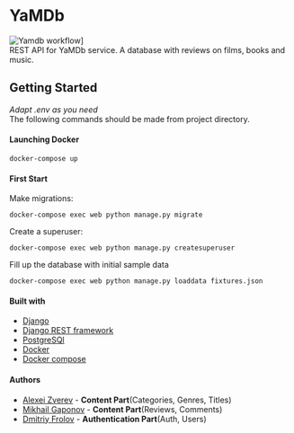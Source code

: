 # YaMDb
![Yamdb workflow ](https://github.com/aleksizverev/yamdb_final/workflows/yamdb/badge.svg)]  
REST API for YaMDb service.
A database with reviews on films, books and music.

## Getting Started
*Adapt .env as you need*  
The following commands should be made from
project directory.

#### Launching Docker
 ```
 docker-compose up
 ```
#### First Start
Make migrations:
```
docker-compose exec web python manage.py migrate
```
Create a superuser:
```
docker-compose exec web python manage.py createsuperuser
```
Fill up the database with initial sample data
```
docker-compose exec web python manage.py loaddata fixtures.json
```
#### Built with
* [Django](https://www.djangoproject.com/) 
* [Django REST framework](https://www.django-rest-framework.org/)
* [PostgreSQl](https://www.postgresql.org/)
* [Docker](https://www.docker.com/)
* [Docker compose](https://docs.docker.com/compose/)

#### Authors
* [Alexei Zverev](https://github.com/aleksizverev) - **Content Part**(Categories, Genres, Titles)
* [Mikhail Gaponov](https://github.com/Contrigra/) - **Content Part**(Reviews, Comments)
* [Dmitriy Frolov](https://github.com/fd239) - **Authentication Part**(Auth, Users) 

